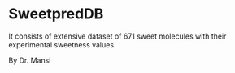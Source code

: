 # SweetpredDB

It consists of extensive dataset of 671 sweet molecules with their experimental sweetness values.

By Dr. Mansi
